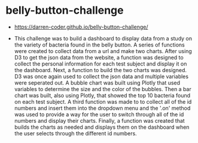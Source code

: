 # belly-button-challenge

- https://darren-coder.github.io/belly-button-challenge/

- This challenge was to build a dashboard to display data from a study on the variety of bacteria found in the belly button. A series of functions were created to collect data from a url and make two charts. After using D3 to get the json data from the website, a function was designed to collect the personal information for each test subject and display it on the dashboard. Next, a function to build the two charts was designed. D3 was once again used to collect the json data and multiple variables were seperated out. A bubble chart was built using Plotly that used variables to determine the size and the color of the bubbles. Then a bar chart was built, also using Plotly, that showed the top 10 bacteria found on each test subject. A third function was made to to collect all of the id numbers and insert them into the dropdown menu and the '.on' method was used to provide a way for the user to switch through all of the id numbers and display their charts. Finally, a function was created that builds the charts as needed and displays them on the dashboard when the user selects through the different id numbers. 
